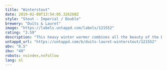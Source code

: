 ```yaml
---
title: "Winterstout"
date: 2019-02-08T13:54:05.326260Z
style: "Stout - Imperial / Double"
brewery: "Duits & Lauret"
image: "https://labels.untappd.com/labels/121552"
rating: "3.59"
description: "This heavy winter warmer combines all the beauty of the Duits & Lauret Stout with a powerful taste and a warming aftertaste. Due to its fullness and balance the beer combines well with wintery stews and distinct blue-veined cheeses. Duits & Lauret Winterstout is a top fermenting beer, unfiltered and unpasteurized with secondary fermentation on bottle and cask. Serve lightly cooled at a temperature between 12 and 14 degrees centigrade. It’s a beer with an alcohol percentage of 8.5 and is available from November until February."
untappd_url: "https://untappd.com/b/duits-lauret-winterstout/121552"
abv: "8.5"
ibu: "40"
robots: noindex,nofollow
lang: nl
---
```

